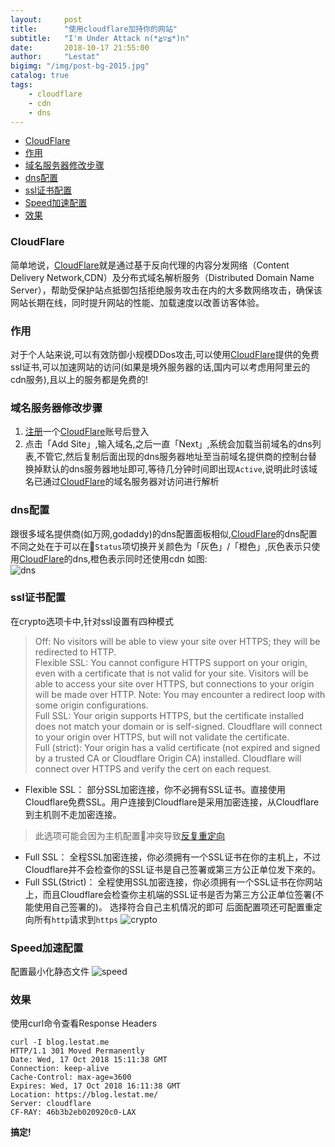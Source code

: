```yaml
---
layout:     post
title:      "使用cloudflare加持你的网站"
subtitle:   "I'm Under Attack n(*≧▽≦*)n"
date:       2018-10-17 21:55:00
author:     "Lestat"
bigimg: "/img/post-bg-2015.jpg"
catalog: true
tags:
    - cloudflare
    - cdn
    - dns
---
```


- [CloudFlare](#cloudflare)
- [作用](#%E4%BD%9C%E7%94%A8)
- [域名服务器修改步骤](#%E5%9F%9F%E5%90%8D%E6%9C%8D%E5%8A%A1%E5%99%A8%E4%BF%AE%E6%94%B9%E6%AD%A5%E9%AA%A4)
- [dns配置](#dns%E9%85%8D%E7%BD%AE)
- [ssl证书配置](#ssl%E8%AF%81%E4%B9%A6%E9%85%8D%E7%BD%AE)
- [Speed加速配置](#speed%E5%8A%A0%E9%80%9F%E9%85%8D%E7%BD%AE)
- [效果](#%E6%95%88%E6%9E%9C)

### CloudFlare
简单地说，[CloudFlare](https://zh.wikipedia.org/wiki/CloudFlare)就是通过基于反向代理的内容分发网络（Content Delivery Network,CDN）及分布式域名解析服务（Distributed Domain Name Server），帮助受保护站点抵御包括拒绝服务攻击在内的大多数网络攻击，确保该网站长期在线，同时提升网站的性能、加载速度以改善访客体验。  

### 作用
对于个人站来说,可以有效防御小规模DDos攻击,可以使用[CloudFlare](https://zh.wikipedia.org/wiki/CloudFlare)提供的免费ssl证书,可以加速网站的访问(如果是境外服务器的话,国内可以考虑用阿里云的cdn服务),且以上的服务都是免费的!

### 域名服务器修改步骤
1. [注册](https://dash.cloudflare.com/sign-up)一个[CloudFlare](https://zh.wikipedia.org/wiki/CloudFlare)账号后登入
2. 点击「Add Site」,输入域名,之后一直「Next」,系统会加载当前域名的dns列表,不管它,然后复制后面出现的dns服务器地址至当前域名提供商的控制台替换掉默认的dns服务器地址即可,等待几分钟时间即出现`Active`,说明此时该域名已通过[CloudFlare](https://zh.wikipedia.org/wiki/CloudFlare)的域名服务器对访问进行解析

### dns配置
跟很多域名提供商(如万网,godaddy)的dns配置面板相似,[CloudFlare](https://zh.wikipedia.org/wiki/CloudFlare)的dns配置不同之处在于可以在`Status`项切换开关颜色为「灰色」/「橙色」,灰色表示只使用[CloudFlare](https://zh.wikipedia.org/wiki/CloudFlare)的dns,橙色表示同时还使用cdn
如图:  
![dns](https://ws1.sinaimg.cn/large/005NqLEEgy1fwblpq2zc3j31pe17y0xw.jpg)

### ssl证书配置
在crypto选项卡中,针对ssl设置有四种模式
> Off: No visitors will be able to view your site over HTTPS; they will be redirected to HTTP.  
> Flexible SSL: You cannot configure HTTPS support on your origin, even with a certificate that is not valid for your site. Visitors will be able to access your site over HTTPS, but connections to your origin will be made over HTTP. Note: You may encounter a redirect loop with some origin configurations.  
> Full SSL: Your origin supports HTTPS, but the certificate installed does not match your domain or is self-signed. Cloudflare will connect to your origin over HTTPS, but will not validate the certificate.  
> Full (strict): Your origin has a valid certificate (not expired and signed by a trusted CA or Cloudflare Origin CA) installed. Cloudflare will connect over HTTPS and verify the cert on each request.  

* Flexible SSL：
部分SSL加密连接，你不必拥有SSL证书。直接使用Cloudflare免费SSL。用户连接到Cloudflare是采用加密连接，从Cloudflare到主机则不走加密连接。
> 此选项可能会因为主机配置冲突导致[反复重定向](https://support.cloudflare.com/hc/en-us/articles/115000219871)  

* Full SSL：
全程SSL加密连接，你必须拥有一个SSL证书在你的主机上，不过Cloudflare并不会检查你的SSL证书是自己签署或第三方公正单位发下來的。
* Full SSL(Strict)：
全程使用SSL加密连接，你必须拥有一个SSL证书在你网站上，而且Cloudflare会检查你主机端的SSL证书是否为第三方公正单位签署(不能使用自己签署的)。
选择符合自己主机情况的即可
后面配置项还可配置重定向所有`http`请求到`https`
![crypto](https://ws1.sinaimg.cn/large/005NqLEEgy1fwblprndivj31qe16ytg2.jpg)


### Speed加速配置
配置最小化静态文件
![speed](https://ws1.sinaimg.cn/large/005NqLEEgy1fwblpq2mdbj31qq166n2p.jpg)

### 效果
使用curl命令查看Response Headers
```
curl -I blog.lestat.me
HTTP/1.1 301 Moved Permanently
Date: Wed, 17 Oct 2018 15:11:38 GMT
Connection: keep-alive
Cache-Control: max-age=3600
Expires: Wed, 17 Oct 2018 16:11:38 GMT
Location: https://blog.lestat.me/
Server: cloudflare
CF-RAY: 46b3b2eb020920c0-LAX
```

**搞定!**